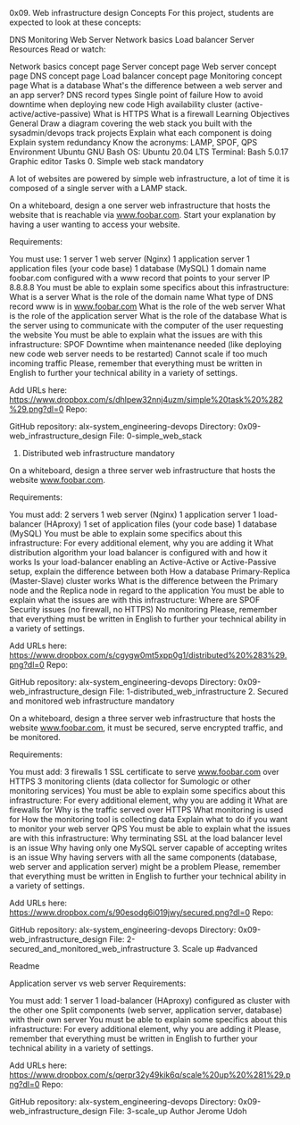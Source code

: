 0x09. Web infrastructure design
Concepts
For this project, students are expected to look at these concepts:

DNS
Monitoring
Web Server
Network basics
Load balancer
Server
Resources
Read or watch:

Network basics concept page
Server concept page
Web server concept page
DNS concept page
Load balancer concept page
Monitoring concept page
What is a database
What's the difference between a web server and an app server?
DNS record types
Single point of failure
How to avoid downtime when deploying new code
High availability cluster (active-active/active-passive)
What is HTTPS
What is a firewall
Learning Objectives
General
Draw a diagram covering the web stack you built with the sysadmin/devops track projects
Explain what each component is doing
Explain system redundancy
Know the acronyms: LAMP, SPOF, QPS
Environment
Ubuntu GNU Bash
OS: Ubuntu 20.04 LTS
Terminal: Bash 5.0.17
Graphic editor
Tasks
0. Simple web stack
mandatory

A lot of websites are powered by simple web infrastructure, a lot of time it is composed of a single server with a LAMP stack.

On a whiteboard, design a one server web infrastructure that hosts the website that is reachable via www.foobar.com. Start your explanation by having a user wanting to access your website.

Requirements:

You must use:
1 server
1 web server (Nginx)
1 application server
1 application files (your code base)
1 database (MySQL)
1 domain name foobar.com configured with a www record that points to your server IP 8.8.8.8
You must be able to explain some specifics about this infrastructure:
What is a server
What is the role of the domain name
What type of DNS record www is in www.foobar.com
What is the role of the web server
What is the role of the application server
What is the role of the database
What is the server using to communicate with the computer of the user requesting the website
You must be able to explain what the issues are with this infrastructure:
SPOF
Downtime when maintenance needed (like deploying new code web server needs to be restarted)
Cannot scale if too much incoming traffic
Please, remember that everything must be written in English to further your technical ability in a variety of settings.

Add URLs here:
https://www.dropbox.com/s/dhlpew32nnj4uzm/simple%20task%20%282%29.png?dl=0
Repo:

GitHub repository: alx-system_engineering-devops
Directory: 0x09-web_infrastructure_design
File: 0-simple_web_stack
1. Distributed web infrastructure
mandatory

On a whiteboard, design a three server web infrastructure that hosts the website www.foobar.com.

Requirements:

You must add:
2 servers
1 web server (Nginx)
1 application server
1 load-balancer (HAproxy)
1 set of application files (your code base)
1 database (MySQL)
You must be able to explain some specifics about this infrastructure:
For every additional element, why you are adding it
What distribution algorithm your load balancer is configured with and how it works
Is your load-balancer enabling an Active-Active or Active-Passive setup, explain the difference between both
How a database Primary-Replica (Master-Slave) cluster works
What is the difference between the Primary node and the Replica node in regard to the application
You must be able to explain what the issues are with this infrastructure:
Where are SPOF
Security issues (no firewall, no HTTPS)
No monitoring
Please, remember that everything must be written in English to further your technical ability in a variety of settings.

Add URLs here:
https://www.dropbox.com/s/cgygw0mt5xpp0g1/distributed%20%283%29.png?dl=0
Repo:

GitHub repository: alx-system_engineering-devops
Directory: 0x09-web_infrastructure_design
File: 1-distributed_web_infrastructure
2. Secured and monitored web infrastructure
mandatory

On a whiteboard, design a three server web infrastructure that hosts the website www.foobar.com, it must be secured, serve encrypted traffic, and be monitored.

Requirements:

You must add:
3 firewalls
1 SSL certificate to serve www.foobar.com over HTTPS
3 monitoring clients (data collector for Sumologic or other monitoring services)
You must be able to explain some specifics about this infrastructure:
For every additional element, why you are adding it
What are firewalls for
Why is the traffic served over HTTPS
What monitoring is used for
How the monitoring tool is collecting data
Explain what to do if you want to monitor your web server QPS
You must be able to explain what the issues are with this infrastructure:
Why terminating SSL at the load balancer level is an issue
Why having only one MySQL server capable of accepting writes is an issue
Why having servers with all the same components (database, web server and application server) might be a problem
Please, remember that everything must be written in English to further your technical ability in a variety of settings.

Add URLs here:
https://www.dropbox.com/s/90esodg6i019jwy/secured.png?dl=0
Repo:

GitHub repository: alx-system_engineering-devops
Directory: 0x09-web_infrastructure_design
File: 2-secured_and_monitored_web_infrastructure
3. Scale up
#advanced

Readme

Application server vs web server
Requirements:

You must add:
1 server
1 load-balancer (HAproxy) configured as cluster with the other one
Split components (web server, application server, database) with their own server
You must be able to explain some specifics about this infrastructure:
For every additional element, why you are adding it
Please, remember that everything must be written in English to further your technical ability in a variety of settings.

Add URLs here:
https://www.dropbox.com/s/qerpr32y49kik6q/scale%20up%20%281%29.png?dl=0
Repo:

GitHub repository: alx-system_engineering-devops
Directory: 0x09-web_infrastructure_design
File: 3-scale_up
Author
Jerome Udoh


